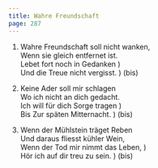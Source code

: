 ```yaml
---
title: Wahre Freundschaft
page: 287
---  
```



1. Wahre Freundschaft soll nicht wanken,  
Wenn sie gleich entfernet ist.  
Lebet fort noch in Gedanken    )  
Und die Treue nicht vergisst.  ) (bis)  


2. Keine Ader soll mir schlagen  
Wo ich nicht an dich gedacht.  
Ich will für dich Sorge tragen  )  
Bis Zur späten Mitternacht.     ) (bis)  


3. Wenn der Mühlstein träget Reben  
Und daraus fliesst kühler Wein,  
Wenn der Tod mir nimmt das Leben, )  
Hör ich auf dir treu zu sein.     ) (bis)  